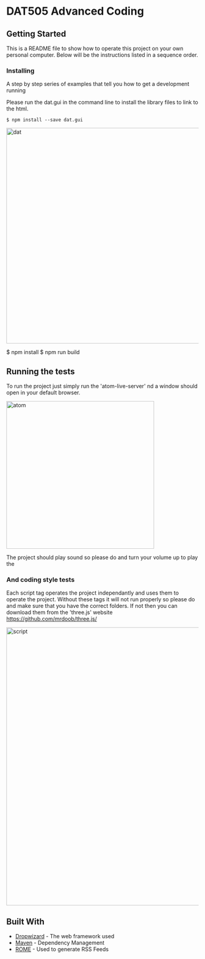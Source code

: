 # DAT505 Advanced Coding



## Getting Started

This is a README file to show how to operate this project on your own personal computer. Below will be the instructions listed in a sequence order.

### Installing

A step by step series of examples that tell you how to get a development running

Please run the dat.gui in the command line to install the library files to link to the html.

```
$ npm install --save dat.gui
```

<img width="565" alt="dat" src="https://user-images.githubusercontent.com/33899472/50969082-1be39500-14d5-11e9-9e63-58a3b6d6f4c1.png">

$ npm install
$ npm run build


## Running the tests

To run the project just simply run the 'atom-live-server' nd a window should open in your default browser.

<img width="387" alt="atom" src="https://user-images.githubusercontent.com/33899472/50969342-0f137100-14d6-11e9-8b40-f4925fa20364.png">

The project should play sound so please do and turn your volume up to play the 

### And coding style tests

Each script tag operates the project independantly and uses them to operate the project. Without these tags it will not run properly so please do and make sure that you have the correct folders. If not then you can download them from the 'three.js' website https://github.com/mrdoob/three.js/

<img width="729" alt="script" src="https://user-images.githubusercontent.com/33899472/50969494-98c33e80-14d6-11e9-818c-28f0ddc150f6.png">


## Built With

* [Dropwizard](http://www.dropwizard.io/1.0.2/docs/) - The web framework used
* [Maven](https://maven.apache.org/) - Dependency Management
* [ROME](https://rometools.github.io/rome/) - Used to generate RSS Feeds

#
